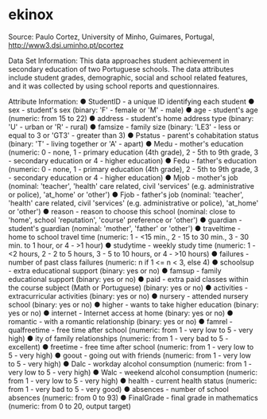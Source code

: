 # ekinox
Source:
Paulo Cortez, University of Minho, Guimares, Portugal, http://www3.dsi.uminho.pt/pcortez

Data Set Information:
This data approaches student achievement in secondary education of two Portuguese schools. The data attributes include student grades, demographic, social and school related features, and it was collected by using school reports and questionnaires. 

Attribute Information:
●	StudentID - a unique ID identifying each student
●	sex - student's sex (binary: 'F' - female or 'M' - male)
●	age - student's age (numeric: from 15 to 22)
●	address - student's home address type (binary: 'U' - urban or 'R' - rural)
●	famsize - family size (binary: 'LE3' - less or equal to 3 or 'GT3' - greater than 3)
●	Pstatus - parent's cohabitation status (binary: 'T' - living together or 'A' - apart)
●	Medu - mother's education (numeric: 0 - none, 1 - primary education (4th grade), 2 - 5th to 9th grade, 3 - secondary education or 4 - higher education)
●	Fedu - father's education (numeric: 0 - none, 1 - primary education (4th grade), 2 - 5th to 9th grade, 3 - secondary education or 4 - higher education)
●	Mjob - mother's job (nominal: 'teacher', 'health' care related, civil 'services' (e.g. administrative or police), 'at_home' or 'other')
●	Fjob - father's job (nominal: 'teacher', 'health' care related, civil 'services' (e.g. administrative or police), 'at_home' or 'other')
●	reason - reason to choose this school (nominal: close to 'home', school 'reputation', 'course' preference or 'other')
●	guardian - student's guardian (nominal: 'mother', 'father' or 'other')
●	traveltime - home to school travel time (numeric: 1 - <15 min., 2 - 15 to 30 min., 3 - 30 min. to 1 hour, or 4 - >1 hour)
●	studytime - weekly study time (numeric: 1 - <2 hours, 2 - 2 to 5 hours, 3 - 5 to 10 hours, or 4 - >10 hours)
●	failures - number of past class failures (numeric: n if 1 <= n < 3, else 4)
●	schoolsup - extra educational support (binary: yes or no)
●	famsup - family educational support (binary: yes or no)
●	paid - extra paid classes within the course subject (Math or Portuguese) (binary: yes or no)
●	activities - extracurricular activities (binary: yes or no)
●	nursery - attended nursery school (binary: yes or no)
●	higher - wants to take higher education (binary: yes or no)
●	internet - Internet access at home (binary: yes or no)
●	romantic - with a romantic relationship (binary: yes or no)
●	famrel - qualfreetime - free time after school (numeric: from 1 - very low to 5 - very high)
●	ity of family relationships (numeric: from 1 - very bad to 5 - excellent)
●	freetime - free time after school (numeric: from 1 - very low to 5 - very high)
●	goout - going out with friends (numeric: from 1 - very low to 5 - very high)
●	Dalc - workday alcohol consumption (numeric: from 1 - very low to 5 - very high)
●	Walc - weekend alcohol consumption (numeric: from 1 - very low to 5 - very high)
●	health - current health status (numeric: from 1 - very bad to 5 - very good)
●	absences - number of school absences (numeric: from 0 to 93)
●	FinalGrade - final grade in mathematics (numeric: from 0 to 20, output target)


